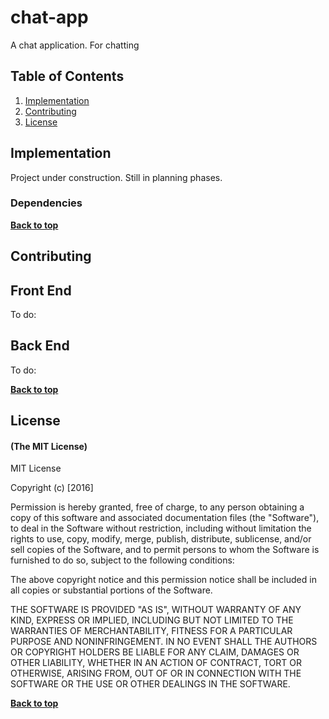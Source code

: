 # chat-app
A chat application. For chatting

## Table of Contents

1. [Implementation](#implementation)
1. [Contributing](#contributing)
1. [License](#license)


## Implementation

Project under construction. Still in planning phases.

### Dependencies



**[Back to top](#table-of-contents)**

## Contributing

## Front End
To do:

## Back End
To do:





**[Back to top](#table-of-contents)**

## License

#### (The MIT License)

MIT License

Copyright (c) [2016]

Permission is hereby granted, free of charge, to any person obtaining a copy
of this software and associated documentation files (the "Software"), to deal
in the Software without restriction, including without limitation the rights
to use, copy, modify, merge, publish, distribute, sublicense, and/or sell
copies of the Software, and to permit persons to whom the Software is
furnished to do so, subject to the following conditions:

The above copyright notice and this permission notice shall be included in all
copies or substantial portions of the Software.

THE SOFTWARE IS PROVIDED "AS IS", WITHOUT WARRANTY OF ANY KIND, EXPRESS OR
IMPLIED, INCLUDING BUT NOT LIMITED TO THE WARRANTIES OF MERCHANTABILITY,
FITNESS FOR A PARTICULAR PURPOSE AND NONINFRINGEMENT. IN NO EVENT SHALL THE
AUTHORS OR COPYRIGHT HOLDERS BE LIABLE FOR ANY CLAIM, DAMAGES OR OTHER
LIABILITY, WHETHER IN AN ACTION OF CONTRACT, TORT OR OTHERWISE, ARISING FROM,
OUT OF OR IN CONNECTION WITH THE SOFTWARE OR THE USE OR OTHER DEALINGS IN THE
SOFTWARE.

**[Back to top](#table-of-contents)**
